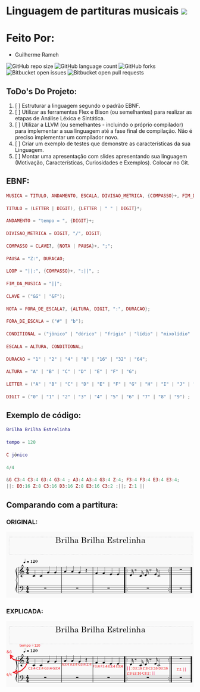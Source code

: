 # Linguagem de partituras musicais <img src="https://img.shields.io/static/v1?label=Etapa1&message=ToDo&color=GREEN&style=flat-square&logo=ghost"/>

# Feito Por:
- Guilherme Rameh

![GitHub repo size](https://img.shields.io/github/repo-size/GuilhermeRameh/LinguagemLogComp?style=for-the-badge)
![GitHub language count](https://img.shields.io/github/languages/count/GuilhermeRameh/LinguagemLogComp?style=for-the-badge)
![GitHub forks](https://img.shields.io/github/forks/GuilhermeRameh/LinguagemLogComp?style=for-the-badge)
![Bitbucket open issues](https://img.shields.io/bitbucket/issues/GuilhermeRameh/LinguagemLogComp?style=for-the-badge)
![Bitbucket open pull requests](https://img.shields.io/bitbucket/pr-raw/GuilhermeRameh/LinguagemLogComp?style=for-the-badge)

## ToDo's Do Projeto:

1. [ ] Estruturar a linguagem segundo o padrão EBNF.
2. [ ] Utilizar as ferramentas Flex e Bison (ou semelhantes) para realizar as etapas de Análise Léxica e Sintática.
3. [ ] Utilizar a LLVM (ou semelhantes - incluindo o próprio compilador) para implementar a sua linguagem até a fase final de compilação. Não é preciso implementar um compilador novo.
4. [ ] Criar um exemplo de testes que demonstre as características da sua Linguagem.
5. [ ] Montar uma apresentação com slides apresentando sua linguagem (Motivação, Características, Curiosidades e Exemplos). Colocar no Git.

## EBNF:

``` lua
MUSICA = TITULO, ANDAMENTO, ESCALA, DIVISAO_METRICA, {COMPASSO}+, FIM_DA_MUSICA;

TITULO = (LETTER | DIGIT), {LETTER | " " | DIGIT}*;

ANDAMENTO = "tempo = ", {DIGIT}+;

DIVISAO_METRICA = DIGIT, "/", DIGIT;

COMPASSO = CLAVE?, {NOTA | PAUSA}+, ";";

PAUSA = "Z:", DURACAO;

LOOP = "||:", {COMPASSO}+, ":||", ;

FIM_DA_MUSICA = "||";

CLAVE = ("&G" | "&F");

NOTA = FORA_DE_ESCALA?, {ALTURA, DIGIT, ":", DURACAO};

FORA_DE_ESCALA = ("#" | "b");

CONDITIONAL = ("jônico" | "dórico" | "frígio" | "lídio" | "mixolídio" | "eólio" | "locrio");

ESCALA = ALTURA, CONDITIONAL;

DURACAO = "1" | "2" | "4" | "8" | "16" | "32" | "64";

ALTURA = "A" | "B" | "C" | "D" | "E" | "F" | "G";

LETTER = ("A" | "B" | "C" | "D" | "E" | "F" | "G" | "H" | "I" | "J" | "K" | "L" | "M" | "N" | "O" | "P" | "Q" | "R" | "S" | "T" | "U" | "V" | "W" | "X" | "Y" | "Z" | "a" | "b" | "c" | "d" | "e" | "f" | "g" | "h" | "i" | "j" | "k" | "l" | "m" | "n" | "o" | "p"| "q" | "r" | "s" | "t" | "u" | "v" | "w" | "x" | "y" | "z") ;

DIGIT = ("0" | "1" | "2" | "3" | "4" | "5" | "6" | "7" | "8" | "9") ;
```

## Exemplo de código:
``` lua
Brilha Brilha Estrelinha

tempo = 120

C jônico

4/4

&G C3:4 C3:4 G3:4 G3:4 ; A3:4 A3:4 G3:4 Z:4; F3:4 F3:4 E3:4 E3:4;
||: D3:16 Z:8 C3:16 D3:16 Z:8 E3:16 C3:2 :||; Z:1 ||
```

## Comparando com a partitura:

### ORIGINAL:

![Alt text](./Partitura.png)

### EXPLICADA:

![Alt text](./Paint.png)